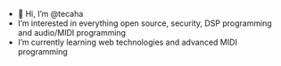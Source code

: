 - 👋 Hi, I’m @tecaha
- I’m interested in everything open source, security, DSP programming and audio/MIDI programming
- I’m currently learning web technologies and advanced MIDI programming

<!---
tecaha/tecaha is a ✨ special ✨ repository because its `README.md` (this file) appears on your GitHub profile.
You can click the Preview link to take a look at your changes.
--->
